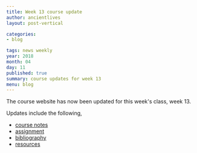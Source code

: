 ```yaml
---
title: Week 13 course update
author: ancientlives
layout: post-vertical

categories:
- blog

tags: news weekly
year: 2018
month: 04
day: 11
published: true
summary: course updates for week 13
menu: blog
---
```


The course website has now been updated for this week's class, week 13.

Updates include the following,

* [course notes](/notes)
* [assignment](/assignments)
* [bibliography](/bibliography)
* [resources](/links)
